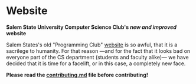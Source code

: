 # Website
**Salem State University Computer Science Club's _new and improved_ website**


Salem States's old "Programming Club" [website](http://cs.salemstate.edu/~byi/progClub/progClub_www/SSU_contests/) is so awful, that it is a sacrilege to humanity. For that reason —and for the fact that it looks bad on everyone part of the CS department (students and faculty alike)— we have decided that it is time for a facelift, or in this case, a completely new face.

**Please __read__ the [contributing.md](https://github.com/BadEngineers/Club-Website/blob/master/CONTRIBUTING.md) file before contributing!**
